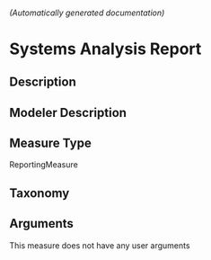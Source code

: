 ﻿

###### (Automatically generated documentation)

# Systems Analysis Report

## Description


## Modeler Description


## Measure Type
ReportingMeasure

## Taxonomy


## Arguments




This measure does not have any user arguments


